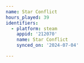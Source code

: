 ```yaml
---
name: Star Conflict
hours_played: 39
identifiers:
  - platform: steam
    appid: '212070'
    name: Star Conflict
    synced_on: '2024-07-04'

---
```

